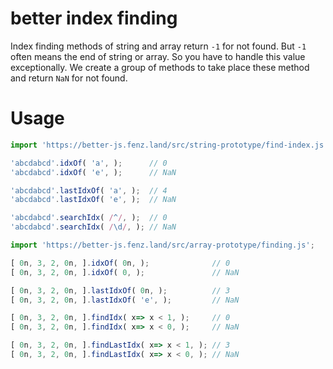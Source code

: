 # better index finding

Index finding methods of string and array return `-1` for not found. 
But `-1` often means the end of string or array. 
So you have to handle this value exceptionally. 
We create a group of methods to take place these method and return `NaN` for not found. 

# Usage

```javascript
import 'https://better-js.fenz.land/src/string-prototype/find-index.js';

'abcdabcd'.idxOf( 'a', );      // 0
'abcdabcd'.idxOf( 'e', );      // NaN

'abcdabcd'.lastIdxOf( 'a', );  // 4
'abcdabcd'.lastIdxOf( 'e', );  // NaN

'abcdabcd'.searchIdx( /^/, );  // 0
'abcdabcd'.searchIdx( /\d/, ); // NaN
```

```javascript
import 'https://better-js.fenz.land/src/array-prototype/finding.js';

[ 0n, 3, 2, 0n, ].idxOf( 0n, );              // 0
[ 0n, 3, 2, 0n, ].idxOf( 0, );               // NaN

[ 0n, 3, 2, 0n, ].lastIdxOf( 0n, );          // 3
[ 0n, 3, 2, 0n, ].lastIdxOf( 'e', );         // NaN

[ 0n, 3, 2, 0n, ].findIdx( x=> x < 1, );     // 0
[ 0n, 3, 2, 0n, ].findIdx( x=> x < 0, );     // NaN

[ 0n, 3, 2, 0n, ].findLastIdx( x=> x < 1, ); // 3
[ 0n, 3, 2, 0n, ].findLastIdx( x=> x < 0, ); // NaN

```
